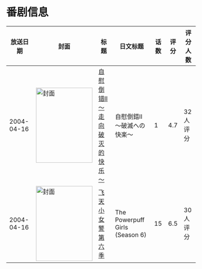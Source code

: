 # 番剧信息

|放送日期|封面|标题|日文标题|话数|评分|评分人数|
|---|---|---|---|---|---|---|
|2004-04-16|<img src="https://bangumi.tv/img/no_icon_subject.png" alt="封面" style="width:150px;height:200px;object-fit:cover;">|[自慰倒错Ⅱ ～走向破灭的快乐～](https://bangumi.tv/subject/82133)|自慰倒錯Ⅱ 〜破滅への快楽〜|1|4.7|32人评分|
|2004-04-16|<img src="https://lain.bgm.tv/pic/cover/c/24/a2/177697_7k1e7.jpg" alt="封面" style="width:150px;height:200px;object-fit:cover;">|[飞天小女警 第六季](https://bangumi.tv/subject/177697)|The Powerpuff Girls (Season 6)|15|6.5|30人评分|
